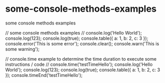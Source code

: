 # some-console-methods-examples
some console methods examples

// some console methods examples
//
console.log('Hello World');
console.log(123);
console.log(true);
console.table({ a: 1, b: 2, c: 3 });
console.error('This is some error');
console.clear();
console.warn('This is some warning');

// console.time example to determine the time duration to execute some instructions / code
//
console.time('testTimeHello');
console.log('Hello World');
console.log(123);
console.log(true);
console.table({ a: 1, b: 2, c: 3 });
console.timeEnd('testTimeHello');

